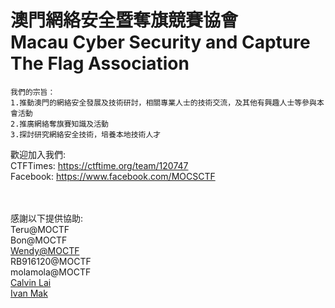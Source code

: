 # 澳門網絡安全暨奪旗競賽協會</br>Macau Cyber Security and Capture The Flag Association
```
我們的宗旨：
1.推動澳門的網絡安全發展及技術研討，相關專業人士的技術交流，及其他有興趣人士等參與本會活動 
2.推廣網絡奪旗賽知識及活動 
3.探討研究網絡安全技術，培養本地技術人才
```

歡迎加入我們:</br>
CTFTimes: https://ctftime.org/team/120747</br>
Facebook: https://www.facebook.com/MOCSCTF</br></br></br>

感謝以下提供協助:</br>
Teru@MOCTF</br>
Bon@MOCTF</br>
[Wendy@MOCTF](https://bluebear.info)</br>
RB916120@MOCTF</br>
molamola@MOCTF</br>
[Calvin Lai](http://security.calvinlai.com)</br>
[Ivan Mak](https://ank.pw/tech/)